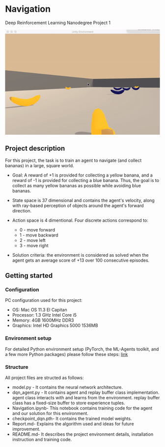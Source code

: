 # Navigation
Deep Reinforcement Learning Nanodegree Project 1

![Unity Banana Navigation](images/trained.gif)

## Project description
For this project, the task is to train an agent to navigate (and collect bananas) in a large, square world. 

* Goal: A reward of +1 is provided for collecting a yellow banana, and a reward of -1 is provided for collecting a blue banana. Thus, the goal is to collect as many yellow bananas as possible while avoiding blue bananas.

* State space is 37 dimensional and contains the agent's velocity, along with ray-based perception of objects around the agent's forward direction.

* Action space is 4 dimentional. Four discrete actions correspond to:

	* 0 - move forward
	* 1 - move backward
	* 2 - move left
	* 3 - move right
* Solution criteria: the environment is considered as solved when the agent gets an average score of +13 over 100 consecutive episodes.

## Getting started
### Configuration
PC configuration used for this project:

* OS: Mac OS 11.3 El Capitan
* Processor: 1.3 GHz Intel Core i5
* Memory: 4GB 1600MHz DDR3
* Graphics: Intel HD Graphics 5000 1536MB

### Environment setup
For detailed Python environment setup (PyTorch, the ML-Agents toolkit, and a few more Python packages) please follow these steps: [link](https://github.com/udacity/deep-reinforcement-learning#dependencies) 

### Structure
All project files are structed as follows:

* model.py - It contains the neural network architecture.
* dqn_agent.py - It contains agent and replay buffer class implementation. agent class interacts with and learns from the environment. replay buffer class has a fixed-size buffer to store experience tuples.
* Navigation.ipynb- This notebook contains training code for the agent and our solution for this environment.
* checkpoint_dqn.pth- It contains the trained model weights.
* Report.md- Explains the algorithm used and ideas for future improvement.
* README.md- It describes the project environment details, installation instruction and training code.